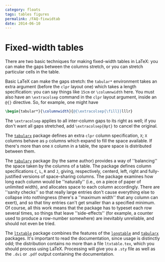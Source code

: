 ```yaml
---
category: floats
tags: tables figures
permalink: /FAQ-fixwidtab
date: 2014-06-10
---
```


# Fixed-width tables

There are two basic techniques for making fixed-width tables in
LaTeX: you can make the gaps between the columns stretch, or you
can stretch particular cells in the table.

Basic LaTeX can make the gaps stretch: the `tabular*`
environment takes an extra argument (before the `clpr` layout one)
which takes a length specification: you can say things like `15cm`
or `\columnwidth` here.  You must also have an `\extracolsep`
command in the `clpr` layout argument, inside an `@{}`
directive.  So, for example, one might have
```latex
\begin{tabular*}{\columnwidth}{@{\extracolsep{\fill}}lllr}
```
The `\extracolsep` applies to all inter-column gaps to its right as
well; if you don't want all gaps stretched, add
`\extracolsep{0pt}` to cancel the original.

The [`tabularx`](https://ctan.org/pkg/tabularx) package defines an extra `clpr` column
specification, `X`; `X` columns behave as `p`
columns which expand to fill the space available.  If there's more
than one `X` column in a table, the spare space is distributed
between them.

The [`tabulary`](https://ctan.org/pkg/tabulary) package (by the same author) provides a way of
''balancing'' the space taken by the columns of a table.  The package
defines column specifications `C`, `L`, `R` and
`J`, giving, respectively, centerd, left, right and
fully-justified versions of space-sharing columns.  The package
examines how long each column would be ''naturally'' (i.e., on a piece of paper of unlimited width), and
allocates space to each column accordingly.  There are ''sanity
checks'' so that really large entries don't cause everything else to
collapse into nothingness (there's a ''maximum width'' that any column
can exert), and so that tiny entries can't get smaller than a
specified minimum.  Of course, all this work means that the package
has to typeset each row several times, so things that leave
''side-effects'' (for example, a counter used to produce a row-number
somewhere) are inevitably unreliable, and should not even be tried.

The [`ltxtable`](https://ctan.org/pkg/ltxtable) package combines the features of the
[`longtable`](https://ctan.org/pkg/longtable) and [`tabularx`](https://ctan.org/pkg/tabularx) packages.  It's important
to read the documentation, since usage is distinctly odd; the
distribution contains no more than a file `ltxtable.tex`, which you
should process using LaTeX.  Processing will give you a `.sty`
file as well as the `.dvi` or `.pdf` output containing the
documentation.

